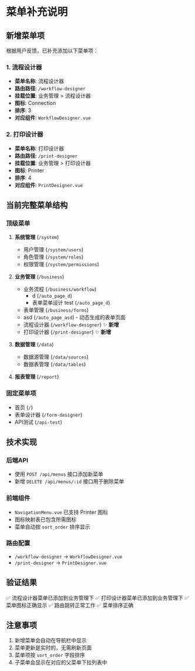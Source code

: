 # 菜单补充说明

## 新增菜单项

根据用户反馈，已补充添加以下菜单项：

### 1. 流程设计器
- **菜单名称**: 流程设计器
- **路由路径**: `/workflow-designer`
- **挂载位置**: 业务管理 > 流程设计器
- **图标**: Connection
- **排序**: 3
- **对应组件**: `WorkflowDesigner.vue`

### 2. 打印设计器
- **菜单名称**: 打印设计器
- **路由路径**: `/print-designer`
- **挂载位置**: 业务管理 > 打印设计器
- **图标**: Printer
- **排序**: 4
- **对应组件**: `PrintDesigner.vue`

## 当前完整菜单结构

### 顶级菜单
1. **系统管理** (`/system`)
   - 用户管理 (`/system/users`)
   - 角色管理 (`/system/roles`)
   - 权限管理 (`/system/permissions`)

2. **业务管理** (`/business`)
   - 业务流程 (`/business/workflow`)
     - d (`/auto_page_d`)
     - 表单菜单设计 test (`/auto_page_d`)
   - 表单管理 (`/business/forms`)
   - asd (`/auto_page_asd`) - 动态生成的表单页面
   - 流程设计器 (`/workflow-designer`) ✨ **新增**
   - 打印设计器 (`/print-designer`) ✨ **新增**

3. **数据管理** (`/data`)
   - 数据源管理 (`/data/sources`)
   - 数据表管理 (`/data/tables`)

4. **报表管理** (`/report`)

### 固定菜单项
- 首页 (`/`)
- 表单设计器 (`/form-designer`)
- API测试 (`/api-test`)

## 技术实现

### 后端API
- 使用 `POST /api/menus` 接口添加新菜单
- 新增 `DELETE /api/menus/:id` 接口用于删除菜单

### 前端组件
- `NavigationMenu.vue` 已支持 Printer 图标
- 图标映射表已包含所需图标
- 菜单自动按 `sort_order` 排序显示

### 路由配置
- `/workflow-designer` → `WorkflowDesigner.vue`
- `/print-designer` → `PrintDesigner.vue`

## 验证结果

✅ 流程设计器菜单已添加到业务管理下
✅ 打印设计器菜单已添加到业务管理下
✅ 菜单图标正确显示
✅ 路由跳转正常工作
✅ 菜单排序正确

## 注意事项

1. 新增菜单会自动在导航栏中显示
2. 菜单更新是实时的，无需刷新页面
3. 菜单项按 `sort_order` 字段排序
4. 子菜单会显示在对应的父菜单下拉列表中 
